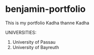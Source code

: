 # benjamin-portfolio
This is my portfolio
Kadha thanne Kadha 

UNIVERSITIES:

1. University of Passau
2. University of Bayreuth
